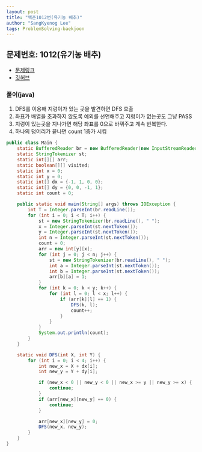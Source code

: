 ```yaml
---
layout: post
title: "백준1012번(유기농 배추)"
author: "SangKyenog Lee"
tags: ProblemSolving-baekjoon
---
```


## 문제번호: 1012(유기농 배추)
- [문제링크](https://www.acmicpc.net/problem/1012)
- [깃허브](https://github.com/sksk713/PS/blob/master/3%EC%A3%BC%EC%B0%A8/1012.java)

### 풀이(java)
1. DFS를 이용해 지렁이가 있는 곳을 발견하면 DFS 호출
2. 좌표가 배열을 초과하지 않도록 예외를 선언해주고 지렁이가 없는곳도 그냥 PASS
3. 지렁이 있는곳을 지나가면 해당 좌표를 0으로 바꿔주고 계속 반복한다.
4. 하나의 덩어리가 끝나면 count 1증가 시킴

```java
public class Main {
    static BufferedReader br = new BufferedReader(new InputStreamReader(System.in));
    static StringTokenizer st;
    static int[][] arr;
    static boolean[][] visited;
    static int x = 0;
    static int y = 0;
    static int[] dx = {-1, 1, 0, 0};
    static int[] dy = {0, 0, -1, 1};
    static int count = 0;

    public static void main(String[] args) throws IOException {
        int T = Integer.parseInt(br.readLine());
        for (int i = 0; i < T; i++) {
            st = new StringTokenizer(br.readLine(), " ");
            x = Integer.parseInt(st.nextToken());
            y = Integer.parseInt(st.nextToken());
            int n = Integer.parseInt(st.nextToken());
            count = 0;
            arr = new int[y][x];
            for (int j = 0; j < n; j++) {
                st = new StringTokenizer(br.readLine(), " ");
                int a = Integer.parseInt(st.nextToken());
                int b = Integer.parseInt(st.nextToken());
                arr[b][a] = 1;
            }
            for (int k = 0; k < y; k++) {
                for (int l = 0; l < x; l++) {
                    if (arr[k][l] == 1) {
                        DFS(k, l);
                        count++;
                    }
                }
            }
            System.out.println(count);
        }
    }

    static void DFS(int X, int Y) {
        for (int i = 0; i < 4; i++) {
            int new_x = X + dx[i];
            int new_y = Y + dy[i];

            if (new_x < 0 || new_y < 0 || new_x >= y || new_y >= x) {
                continue;
            }
            if (arr[new_x][new_y] == 0) {
                continue;
            }

            arr[new_x][new_y] = 0;
            DFS(new_x, new_y);
        }
    }
}
```